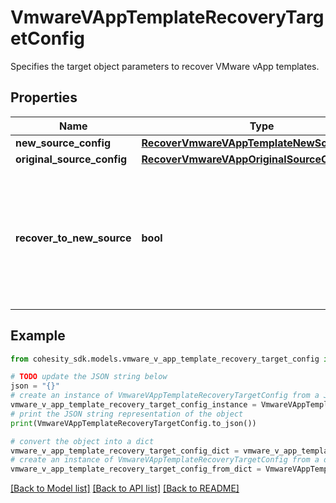 # VmwareVAppTemplateRecoveryTargetConfig

Specifies the target object parameters to recover VMware vApp templates.

## Properties

Name | Type | Description | Notes
------------ | ------------- | ------------- | -------------
**new_source_config** | [**RecoverVmwareVAppTemplateNewSourceConfig**](RecoverVmwareVAppTemplateNewSourceConfig.md) |  | [optional] 
**original_source_config** | [**RecoverVmwareVAppOriginalSourceConfig**](RecoverVmwareVAppOriginalSourceConfig.md) |  | [optional] 
**recover_to_new_source** | **bool** | Specifies the parameter whether the recovery should be performed to a new or an existing Source Target. | 

## Example

```python
from cohesity_sdk.models.vmware_v_app_template_recovery_target_config import VmwareVAppTemplateRecoveryTargetConfig

# TODO update the JSON string below
json = "{}"
# create an instance of VmwareVAppTemplateRecoveryTargetConfig from a JSON string
vmware_v_app_template_recovery_target_config_instance = VmwareVAppTemplateRecoveryTargetConfig.from_json(json)
# print the JSON string representation of the object
print(VmwareVAppTemplateRecoveryTargetConfig.to_json())

# convert the object into a dict
vmware_v_app_template_recovery_target_config_dict = vmware_v_app_template_recovery_target_config_instance.to_dict()
# create an instance of VmwareVAppTemplateRecoveryTargetConfig from a dict
vmware_v_app_template_recovery_target_config_from_dict = VmwareVAppTemplateRecoveryTargetConfig.from_dict(vmware_v_app_template_recovery_target_config_dict)
```
[[Back to Model list]](../README.md#documentation-for-models) [[Back to API list]](../README.md#documentation-for-api-endpoints) [[Back to README]](../README.md)


